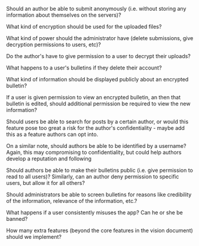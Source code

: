 Should an author be able to submit anonymously (i.e. without storing any information about themselves on the servers)?  

What kind of encryption should be used for the uploaded files?  

What kind of power should the administrator have (delete submissions, give decryption permissions to users, etc)?  

Do the author's have to give permission to a user to decrypt their uploads?

What happens to a user's bulletins if they delete their account?

What kind of information should be displayed publicly about an encrypted bulletin?

If a user is given permission to view an encrypted bulletin, an then that bulletin is edited, should additional permission be required to view the new information?

Should users be able to search for posts by a certain author, or would this feature pose too great a risk for the author's confidentiality - maybe add this as a feature authors can opt into.

On a similar note, should authors be able to be identified by a username?  Again, this may compromising to confidentiality, but could help authors develop a reputation and following

Should authors be able to make their bulletins public (i.e. give permission to read to all users)? Similarly, can an author deny permission to specific users, but allow it for all others?

Should administrators be able to screen bulletins for reasons like credibility of the information, relevance of the information, etc.?

What happens if a user consistently misuses the app? Can he or she be banned?

How many extra features (beyond the core features in the vision document) should we implement?

